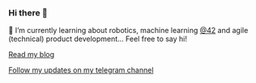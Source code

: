 ### Hi there 👋

🌱 I’m currently learning about robotics, machine learning <a href="hhttps://github.com/Zikt/42_21_school/" target="_blank">@42</a>
and agile (technical) product development... Feel free to say hi!

<a href="http://zikt.github.io/" target="_blank">Read my blog </a>

<a href="https://t.me/Letsfuture" target="_blank">Follow my updates on my telegram channel</a>

<!--
**Zikt/Zikt** is a ✨ _special_ ✨ repository because its `README.md` (this file) appears on your GitHub profile.

Here are some ideas to get you started:

- 🔭 I’m currently working on ...
- 🌱 I’m currently learning ...
- 👯 I’m looking to collaborate on ...
- 🤔 I’m looking for help with ...
- 💬 Ask me about ...
- 📫 How to reach me: ...
- 😄 Pronouns: ...
- ⚡ Fun fact: ...
-->
